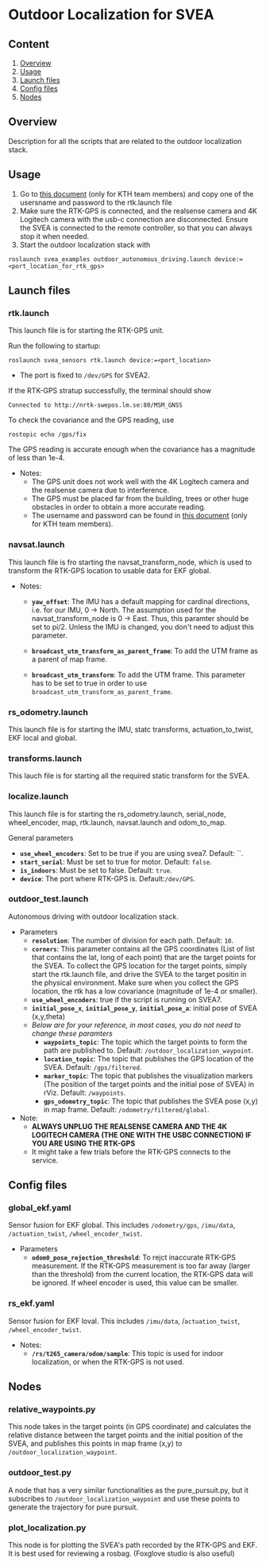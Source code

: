 # Outdoor Localization for SVEA

## Content
1. [Overview](#overview)
2. [Usage](#usage)
3. [Launch files](#launch-files)
4. [Config files](#config-files)
5. [Nodes](#nodes)

## Overview

Description for all the scripts that are related to the outdoor localization stack.

## Usage
1. Go to [this document](https://kth.sharepoint.com/:w:/s/ITRL/EQpnEBUVJVdMrDuXIj8IMBUBuqc_rFoeRelxt1d4YaZ71Q?e=Q4i3nz) (only for KTH team members) and copy one of the usersname and password to the rtk.launch file
2. Make sure the RTK-GPS is connected, and the realsense camera and 4K Logitech camera with the usb-c connection are disconnected. Ensure the SVEA is connected to the remote controller, so that you can always stop it when needed.
3. Start the outdoor localization stack with  
```
roslaunch svea_examples outdoor_autonomous_driving.launch device:=<port_location_for_rtk_gps>
```

## Launch files
### rtk.launch
This launch file is for starting the RTK-GPS unit.

Run the following to startup:
```
roslaunch svea_sensors rtk.launch device:=<port_location>
```
-   The port is fixed to `/dev/GPS` for SVEA2.

If the RTK-GPS stratup successfully, the terminal should show 
```
Connected to http://nrtk-swepos.lm.se:80/MSM_GNSS
```
To check the covariance and the GPS reading, use 
```
rostopic echo /gps/fix
```
The GPS reading is accurate enough when the covariance has a magnitude of less than 1e-4.

-   Notes:
    -   The GPS unit does not work well with the 4K Logitech camera and the realsense camera due to interference.
    -   The GPS must be placed far from the building, trees or other huge obstacles in order to obtain a more accurate reading.
    -   The username and password can be found in [this document](https://kth.sharepoint.com/:w:/s/ITRL/EQpnEBUVJVdMrDuXIj8IMBUBuqc_rFoeRelxt1d4YaZ71Q?e=Q4i3nz) (only for KTH team members).

### navsat.launch
This launch file is fro starting the navsat_transform_node, which is used to transform the RTK-GPS location to usable data for EKF global.

-   Notes:
    -   **`yaw_offset`**: The IMU has a default mapping for cardinal directions, i.e. for our IMU, 0 -> North. The assumption used for the navsat_transform_node is 0 -> East. Thus, this paramter should be set to pi/2. Unless the IMU is changed, you don't need to adjust this parameter.

    -   **`broadcast_utm_transform_as_parent_frame`**: To add the UTM frame as a parent of map frame.
    -    **`broadcast_utm_transform`**: To add the UTM frame. This parameter has to be set to true in order to use `broadcast_utm_transform_as_parent_frame`.

### rs_odometry.launch
This launch file is for starting the IMU, statc transforms, actuation_to_twist, EKF local and global. 

### transforms.launch
This lauch file is for starting all the required static transform for the SVEA. 

### localize.launch
This launch file is for starting the rs_odometry.launch, serial_node, wheel_encoder, map, rtk.launch, navsat.launch and odom_to_map. 

General parameters

-   **`use_wheel_encoders`**: Set to be true if you are using svea7. Default: ``. 
-   **`start_serial`**: Must be set to true for motor. Default: `false`.
-   **`is_indoors`**: Must be set to false. Default: `true`.
-   **`device`**: The port where RTK-GPS is. Default:`/dev/GPS`.

### outdoor_test.launch
Autonomous driving with outdoor localization stack.
-   Parameters
    -   **`resolution`**: The number of division for each path. Default: `10`.
    -   **`corners`**: This parameter contains all the GPS coordinates (List of list that contains the lat, long of each point) that are the target points for the SVEA. To collect the GPS location for the target points, simply start the rtk.launch file, and drive the SVEA to the target positin in the physical environment. Make sure when you collect the GPS location, the rtk has a low covariance (magnitude of 1e-4 or smaller).
    -   **`use_wheel_encoders`**: true if the script is running on SVEA7.
    -   **`initial_pose_x`**, **`initial_pose_y`**, **`initial_pose_a`**: initial pose of SVEA (x,y,theta)
    -   *Below are for your reference, in most cases, you do not need to change these paramters*
        -   **`waypoints_topic`**: The topic which the target points to form the path are published to. Default: `/outdoor_localization_waypoint`.
        -   **`location_topic`**: The topic that publishes the GPS location of the SVEA. Default: `/gps/filtered`.
        -   **`marker_topic`**: The topic that publishes the visualization markers (The position of the target points and the initial pose of SVEA) in rViz. Default: `/waypoints`.
        -   **`gps_odometry_topic`**: The topic that publishes the SVEA pose (x,y) in map frame. Default: `/odometry/filtered/global`.
-   Note:
    -   **ALWAYS UNPLUG THE REALSENSE CAMERA AND THE 4K LOGITECH CAMERA (THE ONE WITH THE USBC CONNECTION) IF YOU ARE USING THE RTK-GPS**
    -   It might take a few trials before the RTK-GPS connects to the service.

## Config files

### global_ekf.yaml
Sensor fusion for EKF global. This includes `/odometry/gps`, `/imu/data`, `/actuation_twist`, `/wheel_encoder_twist`.
-   Parameters
    -   **`odom0_pose_rejection_threshold`**: To rejct inaccurate RTK-GPS measurement. If the RTK-GPS measurement is too far away (larger than the threshold) from the current location, the RTK-GPS data will be ignored. If wheel encoder is used, this value can be smaller.

### rs_ekf.yaml
Sensor fusion for EKF loval. This includes `/imu/data`, /`actuation_twist`, `/wheel_encoder_twist`.
-   Notes:
    -   **`/rs/t265_camera/odom/sample`**: This topic is used for indoor localization, or when the RTK-GPS is not used.

## Nodes

### relative_waypoints.py
This node takes in the target points (in GPS coordinate) and calculates the relative distance between the target points and the initial position of the SVEA, and publishes this points in map frame (x,y) to `/outdoor_localization_waypoint`.

### outdoor_test.py
A node that has a very similar functionalities as the pure_pursuit.py, but it subscribes to `/outdoor_localization_waypoint` and use these points to generate the trajectory for pure pursuit.

### plot_localization.py
This node is for plotting the SVEA's path recorded by the RTK-GPS and EKF. It is best used for reviewing a rosbag. (Foxglove studio is also useful)
